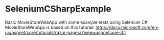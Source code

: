# SeleniumCSharpExample
Basic MovieStoreWebApp with some example tests using Selenium C#
MovieStoreWebApp is based on this tutorial: https://docs.microsoft.com/en-us/aspnet/core/tutorials/razor-pages/?view=aspnetcore-3.1
